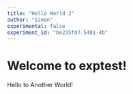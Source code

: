 ```yaml
---
title: "Hello World 2"
author: "Simon"
experimental: false
experiment_id: "be235fd7-5401-4b"
---
```

# Welcome to exptest!
Hello to Another World!
